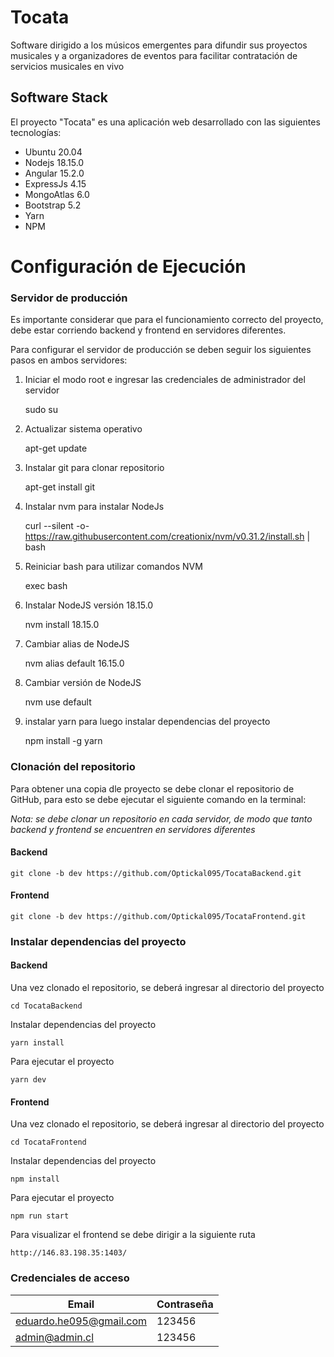 # **Tocata**

Software dirigido a los músicos emergentes para difundir sus proyectos musicales y a organizadores de eventos para facilitar contratación de servicios musicales en vivo

## **Software Stack**

El proyecto "Tocata" es una aplicación web desarrollado con las siguientes tecnologías:

- Ubuntu 20.04
- Nodejs 18.15.0
- Angular 15.2.0
- ExpressJs 4.15
- MongoAtlas 6.0
- Bootstrap 5.2
- Yarn
- NPM

# **Configuración de Ejecución**

### **Servidor de producción**

Es importante considerar que para el funcionamiento correcto del proyecto, debe estar corriendo backend y frontend en servidores diferentes.

Para configurar el servidor de producción se deben seguir los siguientes pasos en ambos servidores:

1. Iniciar el modo root e ingresar las credenciales de administrador del servidor

   sudo su

2. Actualizar sistema operativo

   apt-get update

3. Instalar git para clonar repositorio

   apt-get install git

4. Instalar nvm para instalar NodeJs

   curl --silent -o- https://raw.githubusercontent.com/creationix/nvm/v0.31.2/install.sh | bash

5. Reiniciar bash para utilizar comandos NVM

   exec bash

6. Instalar NodeJS versión 18.15.0

   nvm install 18.15.0

7. Cambiar alias de NodeJS

   nvm alias default 16.15.0

8. Cambiar versión de NodeJS

   nvm use default

9. instalar yarn para luego instalar dependencias del proyecto

   npm install -g yarn

### **Clonación del repositorio**

Para obtener una copia dle proyecto se debe clonar el repositorio de GitHub, para esto se debe ejecutar el siguiente comando en la terminal:

_Nota: se debe clonar un repositorio en cada servidor, de modo que tanto backend y frontend se encuentren en servidores diferentes_

#### Backend

    git clone -b dev https://github.com/Optickal095/TocataBackend.git

#### Frontend

    git clone -b dev https://github.com/Optickal095/TocataFrontend.git

### **Instalar dependencias del proyecto**

#### Backend

Una vez clonado el repositorio, se deberá ingresar al directorio del proyecto

    cd TocataBackend

Instalar dependencias del proyecto

    yarn install

Para ejecutar el proyecto

    yarn dev

#### Frontend

Una vez clonado el repositorio, se deberá ingresar al directorio del proyecto

    cd TocataFrontend

Instalar dependencias del proyecto

    npm install

Para ejecutar el proyecto

    npm run start

Para visualizar el frontend se debe dirigir a la siguiente ruta

    http://146.83.198.35:1403/

### **Credenciales de acceso**

| Email                   | Contraseña |
| ----------------------- | ---------- |
| eduardo.he095@gmail.com | 123456     |
| admin@admin.cl          | 123456     |
